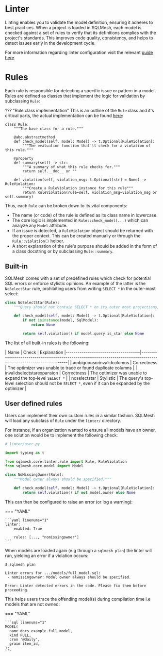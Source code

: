 # Linter

Linting enables you to validate the model definition, ensuring it adheres to best practices. When a project is loaded in SQLMesh, each model is checked against a set of rules to verify that its definitions complies with the project's standards. This improves code quality, consistency, and helps to detect issues early in the development cycle.

For more information regarding linter configuration visit the relevant [guide here](../guides/configuration.md).

# Rules

Each rule is responsible for detecting a specific issue or pattern in a model. Rules are defined as classes that implement the logic for validation by subclassing `Rule`:

??? "Rule class implementation"
  This is an outline of the `Rule` class and it's critical parts, the actual implementation can be found [here](https://github.com/TobikoData/sqlmesh/blob/main/sqlmesh/core/linter/rule.py):

  ```Python3
  class Rule:
      """The base class for a rule."""

      @abc.abstractmethod
      def check_model(self, model: Model) -> t.Optional[RuleViolation]:
          """The evaluation function that'll check for a violation of this rule."""

      @property
      def summary(self) -> str:
          """A summary of what this rule checks for."""
          return self.__doc__ or ""

      def violation(self, violation_msg: t.Optional[str] = None) -> RuleViolation:
          """Create a RuleViolation instance for this rule"""
          return RuleViolation(rule=self, violation_msg=violation_msg or self.summary)

  ```

Thus, each `Rule` can be broken down to its vital components:
- The name (or code) of the rule is defined as its class name in lowercase.
- The core logic is implemented in `Rule::check_model(...)` which can analyze any `Model` attribute.
- If an issue is detected, a `RuleViolation` object should be returned with the proper context. This can be created manually or through the `Rule::violation()` helper.
- A short explanation of the rule's purpose should be added in the form of a class docstring or by subclassing `Rule::summary`.



## Built-in
SQLMesh comes with a set of predefined rules which check for potential SQL errors or enforce stylistic opinions. An example of the latter is the `NoSelectStar` rule, prohibiting users from writing `SELECT *` in the outer-most select:


```Python
class NoSelectStar(Rule):
    """Query should not contain SELECT * on its outer most projections, even if it can be expanded."""

    def check_model(self, model: Model) -> t.Optional[RuleViolation]:
        if not isinstance(model, SqlModel):
            return None

        return self.violation() if model.query.is_star else None
```


The list of all built-in rules is the following:


| Name                                 | Check       | Explanation
|--------------------------------------|----------------------------------------------------------------------------------------------------------------------|
| ambiguousorinvalidcolumns            | Correctness | The optimizer was unable to trace or found duplicate columns                                           |
| invalidselectstarexpansion           | Correctness | The optimizer was unable to expand the top-level `SELECT *`                                            |
| noselectstar                         | Stylistic   | The query's top-level selection should not be `SELECT *`, even if it can be expanded by the optimizer |


## User defined rules
Users can implement their own custom rules in a similar fashion. SQLMesh will load any subclass of `Rule` under the `linter/` directory.

For instance, if an organization wanted to ensure all models have an owner, one solution would be to implement the following check:

```Python
# linter/user.py

import typing as t

from sqlmesh.core.linter.rule import Rule, RuleViolation
from sqlmesh.core.model import Model

class NoMissingOwner(Rule):
    """Model owner always should be specified."""

    def check_model(self, model: Model) -> t.Optional[RuleViolation]:
        return self.violation() if not model.owner else None

```

This can then be configured to raise an error (or log a warning):

=== "YAML"

    ```yaml linenums="1"
    linter:
        enabled: True

        rules: [..., "nomissingowner"]
    ```

When models are loaded again (e.g through a `sqlmesh plan`) the linter will run, yielding an error if a violation occurs:

```
$ sqlmesh plan

Linter errors for .../models/full_model.sql:
 - nomissingowner: Model owner always should be specified.

Error: Linter detected errors in the code. Please fix them before proceeding.
```

This helps users trace the offending model(s) during compilation time i.e models that are not owned:

=== "YAML"

    ```sql linenums="1"
    MODEL(
      name docs_example.full_model,
      kind FULL,
      cron '@daily',
      grain item_id,
    );
    ```